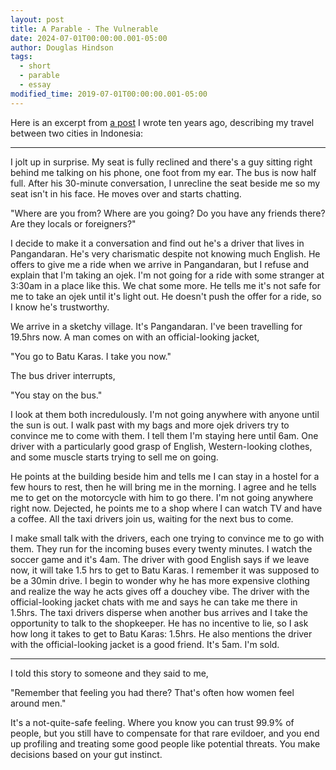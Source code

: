 ```yaml
---
layout: post
title: A Parable - The Vulnerable
date: 2024-07-01T00:00:00.001-05:00
author: Douglas Hindson
tags:
  - short
  - parable
  - essay
modified_time: 2019-07-01T00:00:00.001-05:00
---
```

Here is an excerpt from [a post](2013-08-28-one-day-of-travel) I wrote ten years ago, describing my travel between two cities in Indonesia:

---

I jolt up in surprise. My seat is fully reclined and there's a guy sitting right behind me talking on his phone, one foot from my ear. The bus is now half full. After his 30-minute conversation, I unrecline the seat beside me so my seat isn't in his face. He moves over and starts chatting.

"Where are you from? Where are you going? Do you have any friends there? Are they locals or foreigners?"

I decide to make it a conversation and find out he's a driver that lives in Pangandaran. He's very charismatic despite not knowing much English. He offers to give me a ride when we arrive in Pangandaran, but I refuse and explain that I'm taking an ojek. I'm not going for a ride with some stranger at 3:30am in a place like this. We chat some more. He tells me it's not safe for me to take an ojek until it's light out. He doesn't push the offer for a ride, so I know he's trustworthy.

We arrive in a sketchy village. It's Pangandaran. I've been travelling for 19.5hrs now. A man comes on with an official-looking jacket,

"You go to Batu Karas. I take you now."

The bus driver interrupts,

"You stay on the bus."

I look at them both incredulously. I'm not going anywhere with anyone until the sun is out. I walk past with my bags and more ojek drivers try to convince me to come with them. I tell them I'm staying here until 6am. One driver with a particularly good grasp of English, Western-looking clothes, and some muscle starts trying to sell me on going.

He points at the building beside him and tells me I can stay in a hostel for a few hours to rest, then he will bring me in the morning. I agree and he tells me to get on the motorcycle with him to go there. I'm not going anywhere right now. Dejected, he points me to a shop where I can watch TV and have a coffee. All the taxi drivers join us, waiting for the next bus to come.

I make small talk with the drivers, each one trying to convince me to go with them. They run for the incoming buses every twenty minutes. I watch the soccer game and it's 4am. The driver with good English says if we leave now, it will take 1.5 hrs to get to Batu Karas. I remember it was supposed to be a 30min drive. I begin to wonder why he has more expensive clothing and realize the way he acts gives off a douchey vibe. The driver with the official-looking jacket chats with me and says he can take me there in 1.5hrs. The taxi drivers disperse when another bus arrives and I take the opportunity to talk to the shopkeeper. He has no incentive to lie, so I ask how long it takes to get to Batu Karas: 1.5hrs. He also mentions the driver with the official-looking jacket is a good friend. It's 5am. I'm sold.

---

I told this story to someone and they said to me,

"Remember that feeling you had there? That's often how women feel around men."

It's a not-quite-safe feeling. Where you know you can trust 99.9% of people, but you still have to compensate for that rare evildoer, and you end up profiling and treating some good people like potential threats. You make decisions based on your gut instinct.